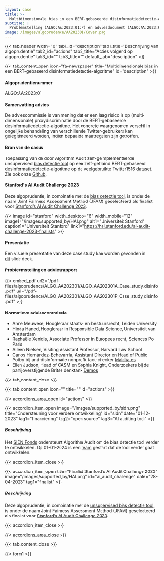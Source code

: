 ```yaml
---
layout: case
title: >-
  Multidimensionale bias in een BERT-gebaseerde disinformatiedetectie-algoritme
subtitle: |
  Problemstelling (ALGO:AA:2023:01:P) en adviesdocument (ALGO:AA:2023:01:A)
image: /images/algoprudence/AA202301/Cover.png
---
```


{{< tab_header width="6" tab1_id="description" tab1_title="Beschrijving van algoprudentie" tab2_id="actions" tab2_title="Acties volgend op algoprudentie" tab3_id="" tab3_title="" default_tab="description" >}}

{{< tab_content_open icon="fa-newspaper" title="Multidimensionale bias in een BERT-gebaseerd disinformatiedetectie-algoritme" id="description" >}}

#### Algoprudentienummer

ALGO:AA:2023:01

#### Samenvatting advies

De adviescommissie is van mening dat er een laag risico is op (multi-dimensionale) proxydiscriminatie door de BERT-gebaseerde desinformatiedetectie-algoritme. Het concrete waargenomen verschil in ongelijke behandeling van verschillende Twitter-gebruikers kan gelegitimeerd worden, indien bepaalde maatregelen zijn getroffen.

#### Bron van de casus

Toepassing van de door Algorithm Audit zelf-geimplementeerde unsupervised [bias detectie tool](/technical-tools/bdt/) op een zelf-getraind BERT-gebaseerd desinformatiedetectie-algoritme op de veelgebruikte Twitter1516 dataset. Zie ook onze [Github](https://github.com/NGO-Algorithm-Audit/Bias-detection-tool).

#### Stanford's AI Audit Challenge 2023

Deze algoprudentie, in combinatie met de [bias detectie tool,](/technical-tools/bdt/) is onder de naam Joint Fairness Assessment Method (JFAM) geselecteerd als finalist voor [Stanford’s AI Audit Challenge 2023](https://hai.stanford.edu/ai-audit-challenge-2023-finalists).

{{< image id="stanford" width_desktop="6" width_mobile="12" image1="/images/supported_by/HAI.png" alt1="Universiteit Stanford" caption1="Universiteit Stanford" link1="https://hai.stanford.edu/ai-audit-challenge-2023-finalists" >}}

#### Presentatie

Een visuele presentatie van deze case study kan worden gevonden in [dit](https://github.com/NGO-Algorithm-Audit/Bias-detection-tool/blob/master/Main_presentation_joint_fairness_assessment_method.pdf) slide deck.

#### Probleemstelling en adviesrapport

{{< embed_pdf url2="/pdf-files/algoprudence/ALGO_AA202301/ALGO_AA202301A_Case_study_disinfo.pdf" url="/pdf-files/algoprudence/ALGO_AA202301/ALGO_AA202301P_Case_study_disinfo.pdf" >}}

#### Normatieve adviescommissie

* Anne Meuwese, Hoogleraar staats- en bestuursrecht, Leiden University
* Hinda Haned, Hoogleraar in Responsible Data Science, Universiteit van Amsterdam
* Raphaële Xenidis, Associate Professor in Europees recht, Sciences Po Paris
* Aileen Nielsen, Visiting Assistant Professor, Harvard Law School
* Carlos Hernández-Echevarría, Assistant Director en Head of Public Policy bij anti-disinformatie nonprofit fact-checker [Maldita.es](https://maldita.es/maldita-es-journalism-to-not-be-fooled/)
* Ellen Judson, Head of CASM en Sophia Knight, Onderzoekers bij de partijoverstijgende Britse denktank [Demos](https://demos.co.uk/)

{{< tab_content_close >}}

{{< tab_content_open icon="" title="" id="actions" >}}

{{< accordions_area_open id="actions" >}}

{{< accordion_item_open image="/images/supported_by/sidn.png" title="Ondersteuning voor verdere ontwikkeling" id="sidn" date="01-12-2023" tag1="financiering" tag2="open source" tag3="AI auditing tool" >}}

##### Beschrijving

Het [SIDN Fonds](https://www.sidnfonds.nl/projecten/open-source-ai-auditing) ondersteunt Algorithm Audit om de bias detectie tool verder te ontwikkelen. Op 01-01-2024 is een [team](/nl/about/teams/#bdt) gestart dat de tool verder gaat ontwikkelen.

{{< accordion_item_close >}}

{{< accordion_item_open title="Finalist Stanford's AI Audit Challenge 2023" image="/images/supported_by/HAI.png" id="ai_audit_challenge" date="28-04-2023" tag1="finalist" >}}

##### Beschrijving

Deze algoprudentie, in combinatie met de [unsupervised bias detectie tool,](/technical-tools/bdt/) is onder de naam Joint Fairness Assessment Method (JFAM) geselecteerd als finalist voor [Stanford’s AI Audit Challenge 2023](https://hai.stanford.edu/ai-audit-challenge-2023-finalists).

{{< accordion_item_close >}}

{{< accordions_area_close >}}

{{< tab_content_close >}}

{{< form1 >}}
